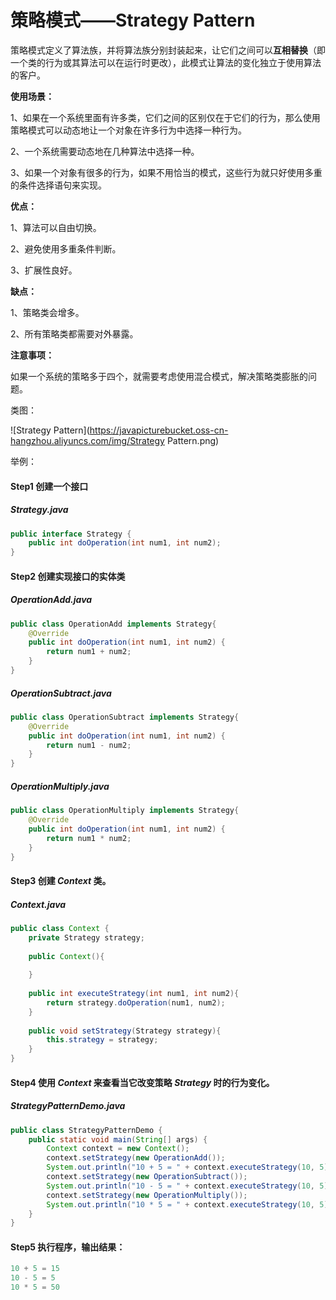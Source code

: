 # 策略模式——Strategy Pattern

策略模式定义了算法族，并将算法族分别封装起来，让它们之间可以**互相替换**（即一个类的行为或其算法可以在运行时更改），此模式让算法的变化独立于使用算法的客户。

**使用场景：**

1、如果在一个系统里面有许多类，它们之间的区别仅在于它们的行为，那么使用策略模式可以动态地让一个对象在许多行为中选择一种行为。

2、一个系统需要动态地在几种算法中选择一种。 

3、如果一个对象有很多的行为，如果不用恰当的模式，这些行为就只好使用多重的条件选择语句来实现。

**优点：**

1、算法可以自由切换。 

2、避免使用多重条件判断。 

3、扩展性良好。

**缺点：** 

1、策略类会增多。 

2、所有策略类都需要对外暴露。

**注意事项：**

如果一个系统的策略多于四个，就需要考虑使用混合模式，解决策略类膨胀的问题。

类图：

![Strategy Pattern](https://javapicturebucket.oss-cn-hangzhou.aliyuncs.com/img/Strategy Pattern.png)

举例：

#### Step1 创建一个接口

##### Strategy.java

```java
public interface Strategy {   
	public int doOperation(int num1, int num2);
}
```



#### Step2 创建实现接口的实体类

##### OperationAdd.java

```java
public class OperationAdd implements Strategy{
    @Override   
    public int doOperation(int num1, int num2) {
    	return num1 + num2;   
    } 
}
```



##### OperationSubtract.java

```java
public class OperationSubtract implements Strategy{   
    @Override   
    public int doOperation(int num1, int num2) {
    	return num1 - num2;   
    } 
}
```



##### OperationMultiply.java

```java
public class OperationMultiply implements Strategy{
    @Override   
    public int doOperation(int num1, int num2) { 
    	return num1 * num2;   
    } 
}
```



#### Step3 创建 *Context* 类。

##### Context.java

```java
public class Context {   
    private Strategy strategy; 
    
    public Context(){
        
    }    
    
    public int executeStrategy(int num1, int num2){   
        return strategy.doOperation(num1, num2); 
    } 
    
    public void setStrategy(Strategy strategy){
        this.strategy = strategy;
    }
}
```



#### Step4 使用 *Context* 来查看当它改变策略 *Strategy* 时的行为变化。

##### StrategyPatternDemo.java

```java
public class StrategyPatternDemo {   
    public static void main(String[] args) {      
    	Context context = new Context();
        context.setStrategy(new OperationAdd());
        System.out.println("10 + 5 = " + context.executeStrategy(10, 5));  
    	context.setStrategy(new OperationSubtract());          
        System.out.println("10 - 5 = " + context.executeStrategy(10, 5));    
    	context.setStrategy(new OperationMultiply());
        System.out.println("10 * 5 = " + context.executeStrategy(10, 5));   
    } 
}
```



#### Step5 执行程序，输出结果：

```java
10 + 5 = 15
10 - 5 = 5
10 * 5 = 50
```

